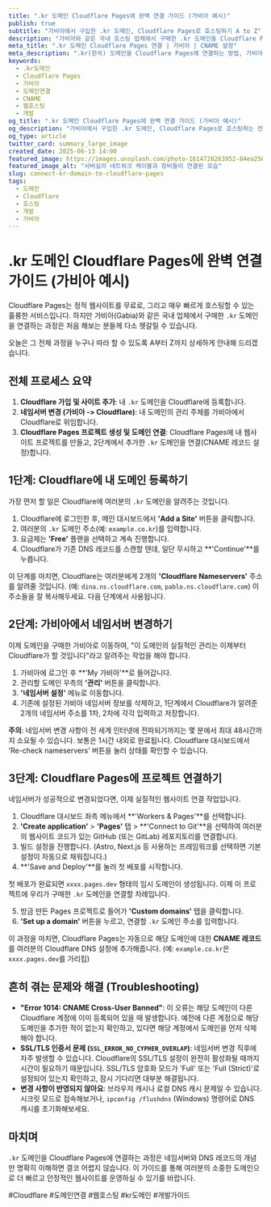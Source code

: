 ```yaml
---
title: ".kr 도메인 Cloudflare Pages에 완벽 연결 가이드 (가비아 예시)"
publish: true
subtitle: "가비아에서 구입한 .kr 도메인, Cloudflare Pages로 호스팅하기 A to Z"
description: "가비아와 같은 국내 호스팅 업체에서 구매한 .kr 도메인을 Cloudflare Pages에 연결하는 전체 과정을 단계별로 상세히 안내합니다. 네임서버 변경부터 CNAME 레코드 설정, 그리고 흔히 발생하는 문제 해결 팁까지 모든 것을 다룹니다."
meta_title: ".kr 도메인 Cloudflare Pages 연결 | 가비아 | CNAME 설정"
meta_description: ".kr(한국) 도메인을 Cloudflare Pages에 연결하는 방법, 가비아(Gabia)를 기준으로 네임서버 설정부터 CNAME 레코드 추가까지 상세한 가이드와 문제 해결 팁을 제공합니다."
keywords:
  - .kr도메인
  - Cloudflare Pages
  - 가비아
  - 도메인연결
  - CNAME
  - 웹호스팅
  - 개발
og_title: ".kr 도메인 Cloudflare Pages에 완벽 연결 가이드 (가비아 예시)"
og_description: "가비아에서 구입한 .kr 도메인, Cloudflare Pages로 호스팅하는 전체 과정을 단계별로 상세히 안내합니다."
og_type: article
twitter_card: summary_large_image
created_date: 2025-06-13 14:00
featured_image: https://images.unsplash.com/photo-1614728263952-84ea256ec346?q=80&w=2874&auto=format&fit=crop&ixlib=rb-4.0.3&ixid=M3wxMjA3fDB8MHxwaG90by1wYWdlfHx8fGVufDB8fHx8fA%3D%3D
featured_image_alt: "서버실의 네트워크 케이블과 장비들이 연결된 모습"
slug: connect-kr-domain-to-cloudflare-pages
tags:
  - 도메인
  - Cloudflare
  - 호스팅
  - 개발
  - 가비아
---
```


# .kr 도메인 Cloudflare Pages에 완벽 연결 가이드 (가비아 예시)

Cloudflare Pages는 정적 웹사이트를 무료로, 그리고 매우 빠르게 호스팅할 수 있는 훌륭한 서비스입니다. 하지만 가비아(Gabia)와 같은 국내 업체에서 구매한 `.kr` 도메인을 연결하는 과정은 처음 해보는 분들께 다소 헷갈릴 수 있습니다.

오늘은 그 전체 과정을 누구나 따라 할 수 있도록 A부터 Z까지 상세하게 안내해 드리겠습니다.

## 전체 프로세스 요약

1.  **Cloudflare 가입 및 사이트 추가**: 내 `.kr` 도메인을 Cloudflare에 등록합니다.
2.  **네임서버 변경 (가비아 -> Cloudflare)**: 내 도메인의 관리 주체를 가비아에서 Cloudflare로 위임합니다.
3.  **Cloudflare Pages 프로젝트 생성 및 도메인 연결**: Cloudflare Pages에 내 웹사이트 프로젝트를 만들고, 2단계에서 추가한 `.kr` 도메인을 연결(CNAME 레코드 설정)합니다.

## 1단계: Cloudflare에 내 도메인 등록하기

가장 먼저 할 일은 Cloudflare에 여러분의 `.kr` 도메인을 알려주는 것입니다.

1.  Cloudflare에 로그인한 후, 메인 대시보드에서 **'Add a Site'** 버튼을 클릭합니다.
2.  여러분의 `.kr` 도메인 주소(예: `example.co.kr`)를 입력합니다.
3.  요금제는 **'Free'** 플랜을 선택하고 계속 진행합니다.
4.  Cloudflare가 기존 DNS 레코드를 스캔할 텐데, 일단 무시하고 **'Continue'**를 누릅니다.

이 단계를 마치면, Cloudflare는 여러분에게 2개의 **'Cloudflare Nameservers'** 주소를 알려줄 것입니다. (예: `dina.ns.cloudflare.com`, `pablo.ns.cloudflare.com`) 이 주소들을 잘 복사해두세요. 다음 단계에서 사용됩니다.

## 2단계: 가비아에서 네임서버 변경하기

이제 도메인을 구매한 가비아로 이동하여, "이 도메인의 실질적인 관리는 이제부터 Cloudflare가 할 것입니다"라고 알려주는 작업을 해야 합니다.

1.  가비아에 로그인 후 **'My 가비아'**로 들어갑니다.
2.  관리할 도메인 우측의 **'관리'** 버튼을 클릭합니다.
3.  **'네임서버 설정'** 메뉴로 이동합니다.
4.  기존에 설정된 가비아 네임서버 정보를 삭제하고, 1단계에서 Cloudflare가 알려준 2개의 네임서버 주소를 1차, 2차에 각각 입력하고 저장합니다.

**주의**: 네임서버 변경 사항이 전 세계 인터넷에 전파되기까지는 몇 분에서 최대 48시간까지 소요될 수 있습니다. 보통은 1시간 내외로 완료됩니다. Cloudflare 대시보드에서 'Re-check nameservers' 버튼을 눌러 상태를 확인할 수 있습니다.

## 3단계: Cloudflare Pages에 프로젝트 연결하기

네임서버가 성공적으로 변경되었다면, 이제 실질적인 웹사이트 연결 작업입니다.

1.  Cloudflare 대시보드 좌측 메뉴에서 **'Workers & Pages'**를 선택합니다.
2.  **'Create application'** > **'Pages'** 탭 > **'Connect to Git'**을 선택하여 여러분의 웹사이트 코드가 있는 GitHub (또는 GitLab) 레포지토리를 연결합니다.
3.  빌드 설정을 진행합니다. (Astro, Next.js 등 사용하는 프레임워크를 선택하면 기본 설정이 자동으로 채워집니다.)
4.  **'Save and Deploy'**를 눌러 첫 배포를 시작합니다.

첫 배포가 완료되면 `xxxx.pages.dev` 형태의 임시 도메인이 생성됩니다. 이제 이 프로젝트에 우리가 구매한 `.kr` 도메인을 연결할 차례입니다.

5.  방금 만든 Pages 프로젝트로 들어가 **'Custom domains'** 탭을 클릭합니다.
6.  **'Set up a domain'** 버튼을 누르고, 연결할 `.kr` 도메인 주소를 입력합니다.

이 과정을 마치면, Cloudflare Pages는 자동으로 해당 도메인에 대한 **CNAME 레코드**를 여러분의 Cloudflare DNS 설정에 추가해줍니다. (예: `example.co.kr`은 `xxxx.pages.dev`를 가리킴)

## 흔히 겪는 문제와 해결 (Troubleshooting)

- **"Error 1014: CNAME Cross-User Banned"**: 이 오류는 해당 도메인이 다른 Cloudflare 계정에 이미 등록되어 있을 때 발생합니다. 예전에 다른 계정으로 해당 도메인을 추가한 적이 없는지 확인하고, 있다면 해당 계정에서 도메인을 먼저 삭제해야 합니다.
- **SSL/TLS 인증서 문제 (`SSL_ERROR_NO_CYPHER_OVERLAP`)**: 네임서버 변경 직후에 자주 발생할 수 있습니다. Cloudflare의 SSL/TLS 설정이 완전히 활성화될 때까지 시간이 필요하기 때문입니다. SSL/TLS 암호화 모드가 'Full' 또는 'Full (Strict)'로 설정되어 있는지 확인하고, 잠시 기다리면 대부분 해결됩니다.
- **변경 사항이 반영되지 않아요**: 브라우저 캐시나 로컬 DNS 캐시 문제일 수 있습니다. 시크릿 모드로 접속해보거나, `ipconfig /flushdns` (Windows) 명령어로 DNS 캐시를 초기화해보세요.

## 마치며

`.kr` 도메인을 Cloudflare Pages에 연결하는 과정은 네임서버와 DNS 레코드의 개념만 명확히 이해하면 결코 어렵지 않습니다. 이 가이드를 통해 여러분의 소중한 도메인으로 더 빠르고 안정적인 웹사이트를 운영하실 수 있기를 바랍니다.

#Cloudflare #도메인연결 #웹호스팅 #kr도메인 #개발가이드
